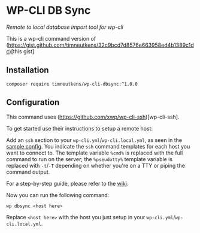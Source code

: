# WP-CLI DB Sync
*Remote to local database import tool for wp-cli*

This is a wp-cli command version of (https://gist.github.com/timneutkens/32c9bcd7d8576e663958ed4b1389c1dc)[this gist]

## Installation
`composer require timneutkens/wp-cli-dbsync:^1.0.0`

## Configuration
This command uses (https://github.com/xwp/wp-cli-ssh)[wp-cli-ssh].

To get started use their instructions to setup a remote host:

Add an `ssh` section to your `wp-cli.yml`/`wp-cli.local.yml`, as seen in the [sample config](wp-cli.sample.yml).
You indicate the `ssh` command templates for each host you want to connect to. The template variable `%cmd%` is 
replaced with the full command to run on the server; the `%pseudotty%` template variable is replaced 
with `-t`/`-T` depending on whether you're on a TTY or piping the command output.

For a step-by-step guide, please refer to the [wiki](https://github.com/x-team/wp-cli-ssh/wiki/Configuring-the-plugin).


Now you can run the following command:

`wp dbsync <host here>`

Replace `<host here>` with the host you just setup in your `wp-cli.yml`/`wp-cli.local.yml`.
